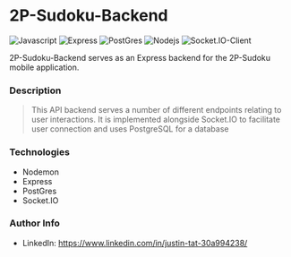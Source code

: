 # 2P-Sudoku-Backend
<p>
<img alt="Javascript" src="https://img.shields.io/badge/JavaScript-323330?style=for-the-badge&logo=javascript&logoColor=F7DF1E" />
<img alt="Express" src="https://img.shields.io/badge/Express-20232A?style=for-the-badge&logo=express&logoColor=61DAFB" />
<img alt="PostGres" src="https://img.shields.io/badge/PostGresql-007FFF?style=for-the-badge&logo=postgresql&logoColor=white" />
<img alt="Nodejs" src="https://img.shields.io/badge/Node.js-339933?style=for-the-badge&logo=nodedotjs&logoColor=white" />
<img alt="Socket.IO-Client" src="https://img.shields.io/badge/Socket.io-F74242?style=for-the-badge&logo=socket.io&logoColor=white" />

<p/>

2P-Sudoku-Backend serves as an Express backend for the 2P-Sudoku mobile application.

### Description 
>This API backend serves a number of different endpoints relating to user interactions. It is implemented alongside Socket.IO to facilitate user connection and uses PostgreSQL for a database

### Technologies
- Nodemon
- Express
- PostGres
- Socket.IO

### Author Info
- LinkedIn:  https://www.linkedin.com/in/justin-tat-30a994238/
